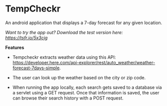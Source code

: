 # TempCheckr
An android application that displays a 7-day forecast for any given location. 



*Want to try the app out? Download the test version here: https://tsfr.io/5x3cjg* 

**Features**

* Tempcheckr extracts weather data using this API: https://developer.here.com/api-explorer/rest/auto_weather/weather-forecast-7days-simple. 

* The user can look up the weather based on the city or zip code. 

* When running the app locally, each search gets saved to a database via a servlet using a GET request. Once that information is saved, the user can browse their search history with a POST request. 


